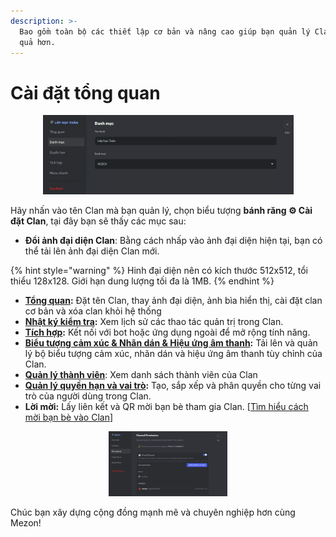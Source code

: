 ```yaml
---
description: >-
  Bao gồm toàn bộ các thiết lập cơ bản và nâng cao giúp bạn quản lý Clan hiệu
  quả hơn.
---
```


# Cài đặt tổng quan

<div align="center"><figure><img src="../../../../.gitbook/assets/image (11).png" alt="" width="401"><figcaption></figcaption></figure></div>

Hãy nhấn vào tên Clan mà bạn quản lý, chọn biểu tượng **bánh răng ⚙️ Cài đặt Clan**, tại đây bạn sẽ thấy các mục sau:

* **Đổi ảnh đại diện Clan**: Bằng cách nhấp vào ảnh đại diện hiện tại, bạn có thể tải lên ảnh đại diện Clan mới.&#x20;

{% hint style="warning" %}
Hinh đại diện nên có kích thước 512x512, tổi thiểu 128x128. Giới hạn dung lượng tối đa là 1MB.
{% endhint %}

* [**Tổng quan**](tong-quan.md)**:** Đặt tên Clan, thay ảnh đại diện, ảnh bìa hiển thị, cài đặt clan cơ bản và xóa clan khỏi hệ thống
* [**Nhật ký kiểm tra**](nhat-ky-kiem-tra.md)**:** Xem lịch sử các thao tác quản trị trong Clan.
* [**Tích hợp**](tich-hop.md)**:** Kết nối với bot hoặc ứng dụng ngoài để mở rộng tính năng.
* [**Biểu tượng cảm xúc & Nhãn dán & Hiệu ứng âm thanh**](bieu-tuong-cam-xuc-and-nhan-dan-hinh-anh-and-nhan-dan-am-thanh.md)**:** Tải lên và quản lý bộ biểu tượng cảm xúc, nhãn dán và hiệu ứng âm thanh tùy chỉnh của Clan.
* [**Quản lý thành viên**](../quan-ly-thanh-vien.md): Xem danh sách thành viên của Clan
* [**Quản lý quyền hạn và vai trò**](quan-ly-quyen-han-va-vai-tro.md)**:** Tạo, sắp xếp và phân quyền cho từng vai trò của người dùng trong Clan.
* **Lời mời:** Lấy liên kết và QR mời bạn bè tham gia Clan. \[[Tìm hiểu cách mời bạn bè vào Clan](../../moi-ban-be-vao-clan.md)]

<div align="center"><figure><img src="../../../../.gitbook/assets/image (12).png" alt="" width="190"><figcaption></figcaption></figure></div>

Chúc bạn xây dựng cộng đồng mạnh mẽ và chuyên nghiệp hơn cùng Mezon!
